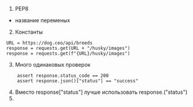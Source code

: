 1. PEP8 
* название переменых
2. Константы
```
URL = https://dog.ceo/api/breeds
response = requests.get(URL + "/husky/images")
response = requests.get(f"{URL}/husky/images")
```
3. Много одинаковых проверок
```
    assert response.status_code == 200
    assert response.json()["status"] == "success"
```
4. Вместо response["status"] лучше использовать response.("status")
5. 